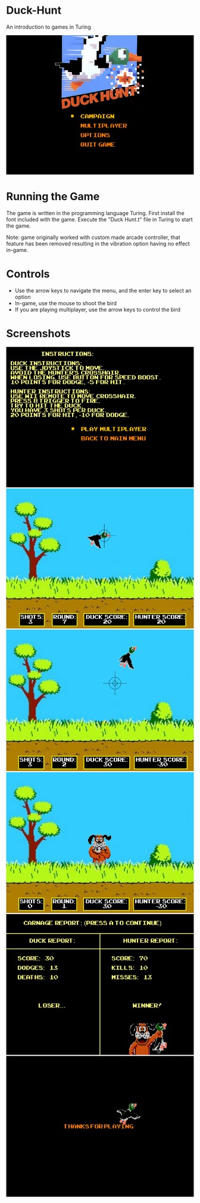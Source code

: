 Duck-Hunt
=========

An introduction to games in Turing

![Main Menu](/Screenshots/screen1.png)

Running the Game
===================
The game is written in the programming language Turing. First install the font included with the game. Execute the "Duck Hunt.t" file in Turing to start the game.

Note: game originally worked with custom made arcade controller, that feature has been removed resulting in the vibration option having no effect in-game.

Controls
========
- Use the arrow keys to navigate the menu, and the enter key to select an option
- In-game, use the mouse to shoot the bird
- If you are playing multiplayer, use the arrow keys to control the bird

Screenshots
===========

![Instructions](/Screenshots/screen2.png)
![Gameplay 1](/Screenshots/screen3.png)
![Gameplay 2](/Screenshots/screen4.png)
![Gameplay 3](/Screenshots/screen5.png)
![Results](/Screenshots/screen6.png)
![Thanks](/Screenshots/screen7.png)
